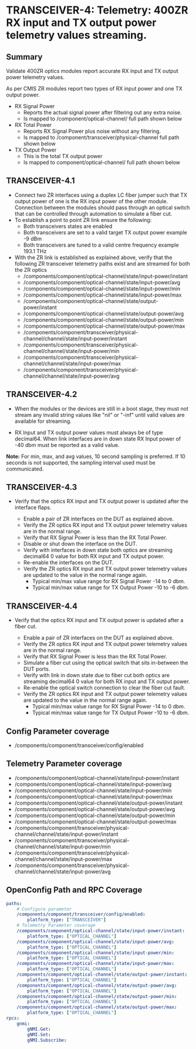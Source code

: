 # TRANSCEIVER-4: Telemetry: 400ZR RX input and TX output power telemetry values streaming. 

## Summary

Validate 400ZR optics modules report accurate RX input and TX output power
telemetry values.

As per CMIS ZR modules report two types of RX input power and one TX output
power.
* RX Signal Power
  * Reports the actual signal power after filtering out any extra noise.
  * Is mapped to /component/optical-channel/ full path shown below
* RX Total Power
  * Reports RX Signal Power plus noise without any filtering.
  * Is mapped to /component/transceiver/physical-channel full path shown below
* TX Output Power
  * This is the total TX output power
  * Is mapped to component/optical-channel/ full path shown below


## TRANSCEIVER-4.1

*   Connect two ZR interfaces using a duplex LC fiber jumper such that TX
    output power of one is the RX input power of the other module. Connection
    between the modules should pass through an optical switch that can be
    controlled through automation to simulate a fiber cut.  
*   To establish a point to point ZR link ensure the following:
      * Both transceivers states are enabled
      * Both transceivers are set to a valid target TX output power
        example -9 dBm
      * Both transceivers are tuned to a valid centre frequency
        example 193.1 THz
*   With the ZR link is established as explained above, verify that the
    following ZR transceiver telemetry paths exist and are streamed for both
    the ZR optics
    *   /components/component/optical-channel/state/input-power/instant
    *   /components/component/optical-channel/state/input-power/avg
    *   /components/component/optical-channel/state/input-power/min
    *   /components/component/optical-channel/state/input-power/max
    *   /components/component/optical-channel/state/output-power/instant
    *   /components/component/optical-channel/state/output-power/avg
    *   /components/component/optical-channel/state/output-power/min
    *   /components/component/optical-channel/state/output-power/max
    *   /components/component/transceiver/physical-channel/channel/state/input-power/instant
    *   /components/component/transceiver/physical-channel/channel/state/input-power/min
    *   /components/component/transceiver/physical-channel/channel/state/input-power/max
    *   /components/component/transceiver/physical-channel/channel/state/input-power/avg

## TRANSCEIVER-4.2

*   When the modules or the devices are still in a boot stage, they must not
    stream any invalid string values like "nil" or "-inf" until valid values
    are available for streaming.

*   RX Input and TX output power values must always be of type decimal64.
    When link interfaces are in down state RX Input power of -40 dbm must be
    reported as a valid value.

**Note:** For min, max, and avg values, 10 second sampling is preferred. If 
          10 seconds is not supported, the sampling interval used must be
          communicated.

## TRANSCEIVER-4.3

*   Verify that the optics RX input and TX output power is updated after the
    interface flaps.

    *   Enable a pair of ZR interfaces on the DUT as explained above.
    *   Verify the ZR optics RX input and TX output power telemetry values are
        in the normal range.
    *   Verify that RX Signal Power is less than the RX Total Power.
    *   Disable or shut down the interface on the DUT.
    *   Verify with interfaces in down state both optics are streaming decimal64 0
        value for both RX input and TX output power.
    *   Re-enable the interfaces on the DUT.
    *   Verify the ZR optics RX input and TX output power telemetry values are
        updated to the value in the normal range again.
        * Typical min/max value range for RX Signal Power -14 to 0 dbm.
        * Typical min/max value range for TX Output Power -10 to -6 dbm.

## TRANSCEIVER-4.4

*   Verify that the optics RX input and TX output power is updated after a
    fiber cut.

    *   Enable a pair of ZR interfaces on the DUT as explained above.
    *   Verify the ZR optics RX input and TX output power telemetry values are
        in the normal range.
    *   Verify that RX Signal Power is less than the RX Total Power.
    *   Simulate a fiber cut using the optical switch that sits in-between the
        DUT ports.
    *   Verify with link in down state due to fiber cut both optics are streaming
        decimal64 0 value for both RX input and TX output power.
    *   Re-enable the optical switch connection to clear the fiber cut fault.
    *   Verify the ZR optics RX input and TX output power telemetry values are
        updated to the value in the normal range again.
        * Typical min/max value range for RX Signal Power -14 to 0 dbm.
        * Typical min/max value range for TX Output Power -10 to -6 dbm.

## Config Parameter coverage

*   /components/component/transceiver/config/enabled

## Telemetry Parameter coverage

*   /components/component/optical-channel/state/input-power/instant
*   /components/component/optical-channel/state/input-power/avg
*   /components/component/optical-channel/state/input-power/min
*   /components/component/optical-channel/state/input-power/max
*   /components/component/optical-channel/state/output-power/instant
*   /components/component/optical-channel/state/output-power/avg
*   /components/component/optical-channel/state/output-power/min
*   /components/component/optical-channel/state/output-power/max
*   /components/component/transceiver/physical-channel/channel/state/input-power/instant
*   /components/component/transceiver/physical-channel/channel/state/input-power/min
*   /components/component/transceiver/physical-channel/channel/state/input-power/max
*   /components/component/transceiver/physical-channel/channel/state/input-power/avg

## OpenConfig Path and RPC Coverage
```yaml
paths:
    # Configure parameter
    /components/component/transceiver/config/enabled:
        platform_type: ["TRANSCEIVER"]
    # Telemetry Parameter coverage
    /components/component/optical-channel/state/input-power/instant:
        platform_type: ["OPTICAL_CHANNEL"]
    /components/component/optical-channel/state/input-power/avg:
        platform_type: ["OPTICAL_CHANNEL"]
    /components/component/optical-channel/state/input-power/min:
        platform_type: ["OPTICAL_CHANNEL"]
    /components/component/optical-channel/state/input-power/max:
        platform_type: ["OPTICAL_CHANNEL"]
    /components/component/optical-channel/state/output-power/instant:
        platform_type: ["OPTICAL_CHANNEL"]
    /components/component/optical-channel/state/output-power/avg:
        platform_type: ["OPTICAL_CHANNEL"]
    /components/component/optical-channel/state/output-power/min:
        platform_type: ["OPTICAL_CHANNEL"]
    /components/component/optical-channel/state/output-power/max:
        platform_type: ["OPTICAL_CHANNEL"]
rpcs:
    gnmi:
        gNMI.Get:
        gNMI.Set:
        gNMI.Subscribe:
```
